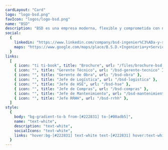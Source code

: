 ```yaml
---
cardLayout: "Card"
logo: "logo-bsd.png"
favIcon: "logos/logo-bsd.png"
name: "BSD"
description: "BSD es una empresa moderna, flexible y comprometida con nuestros clientes. A lo largo de nuestro camino hemos afrontado proyectos de gran porte y complejidad, gracias a nuestro equipo humano, el mejor recurso que tenemos. Participamos de distintos proyectos distribuidos en el norte de la Argentina, relacionados con movimientos de suelo, trabajos HDPE, montajes electromecánicos, obra civil y fabricaciones metálicas"
social:
  {
    linkedin: "https://www.linkedin.com/company/bsd-ingenier%C3%ADa-y-servicios/",
    maps: "https://www.google.com/maps/place/B.S.D.+Ingenieria+y+Servicios/@-24.2216356,-65.2591177,17z/data=!4m6!3m5!1s0x941b06419e4dd54b:0x5651279263e48a5b!8m2!3d-24.2217637!4d-65.2571147!16s%2Fg%2F11g6p36njg?entry=ttu",
  }
links:
  [
    { icon: "ti ti-book", title: "Brochure", url: "/files/brochure-bsd.pdf" },
    { icon: "", title: "Gerente Técnico", url: "/bsd-gerente-tecnico" },
    { icon: "", title: "Gerente de Obra", url: "/bsd-obra" },
    { icon: "", title: "Jefe de Logística", url: "/bsd-logistica" },
    { icon: "", title: "Jefe de HSE", url: "/bsd-hse" },
    { icon: "", title: "Jefe de Compras", url: "/bsd-compras" },
    { icon: "", title: "Jefe de Mantenimiento", url: "/bsd-mantenimiento" },
    { icon: "", title: "Jefe RRHH", url: "/bsd-rrhh" },
  ]
style:
  {
    body: "bg-gradient-to-b from-[#222831] to-[#00adb5]",
    name: "text-white",
    description: "text-white",
    socialIcons: "text-white",
    links: "hover:bg-[#222831] text-white text-[#222831] hover:text-white",
  }
---
```

